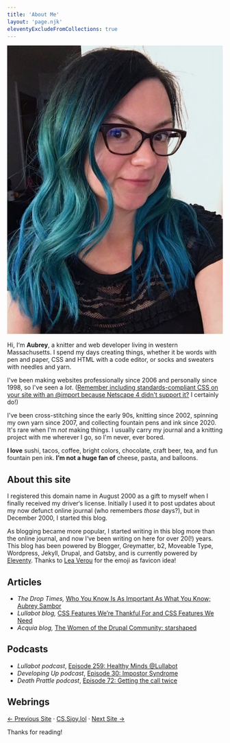 ```yaml
---
title: 'About Me'
layout: 'page.njk'
eleventyExcludeFromCollections: true
---
```


![A headshot of Aubrey, the author of this blog.](../images/about-aubrey.jpg)

Hi, I&lsquo;m **Aubrey**, a knitter and web developer living in western Massachusetts. I spend my days creating things, whether it be words with pen and paper, CSS and HTML with a code editor, or socks and sweaters with needles and yarn.

I've been making websites professionally since 2006 and personally since 1998, so I've seen a _lot_. ([Remember including standards-compliant CSS on your site with an @import because Netscape 4 didn't support it?](http://www.ericmeyeroncss.com/bonus/trick-hide.html) I certainly do!)

I've been cross-stitching since the early 90s, knitting since 2002, spinning my own yarn since 2007, and collecting fountain pens and ink since 2020. It's rare when I'm _not_ making things. I usually carry my journal and a knitting project with me wherever I go, so I'm never, ever bored.

**I love** sushi, tacos, coffee, bright colors, chocolate, craft beer, tea, and fun fountain pen ink. **I’m not a huge fan of** cheese, pasta, and balloons.

## About this site

I registered this domain name in August 2000 as a gift to myself when I finally received my driver&lsquo;s license. Initially I used it to post updates about my now defunct online journal (who remembers _those_ days?), but in December 2000, I started this blog.

As blogging became more popular, I started writing in this blog more than the online journal, and now I&lsquo;ve been writing on here for over 20(!) years. This blog has been powered by Blogger, Greymatter, b2, Moveable Type, Wordpress, Jekyll, Drupal, and Gatsby, and is currently powered by <a href="https://www.11ty.dev/">Eleventy</a>. Thanks to [Lea Verou](https://twitter.com/LeaVerou/status/1241619866475474946) for the emoji as favicon idea!

## Articles
- *The Drop Times,* [Who You Know Is As Important As What You Know; Aubrey Sambor](https://www.thedroptimes.com/28354/who-you-know-important-what-you-know-aubrey-sambor-fldc)
- *Lullabot blog,* [CSS Features We’re Thankful For and CSS Features We Need](https://www.lullabot.com/articles/css-features-were-thankful-and-css-features-we-need)
- *Acquia blog,* [The Women of the Drupal Community: starshaped](https://www.acquia.com/blog/women-drupal-community-starshaped)

## Podcasts
- _Lullabot podcast_, [Episode 259: Healthy Minds @Lullabot](https://www.lullabot.com/podcasts/lullabot-podcast/healthy-minds-lullabot)
- _Developing Up podcast_, [Episode 30: Impostor Syndrome](http://www.developingup.com/episodes/30)
- _Death Prattle podcast_, [Episode 72: Getting the call twice](http://deathprattle.libsyn.com/podcast/episode-72-getting-the-call-twice-with-special-guest-aubrey)

## Webrings

<p><a href="https://webri.ng/webring/cssjoy/previous?via=https://www.star-shaped.org/"><span aria-hidden="true">←</span> <span class="visually-hidden">Previous Site</span></a> · <a href="https://cs.sjoy.lol/">CS.Sjoy.lol</a> · <a href="https://webri.ng/webring/cssjoy/next?via=https://www.star-shaped.org/"><span class="visually-hidden">Next Site</span> <span aria-hidden="true">→</span></a></p>

Thanks for reading!
